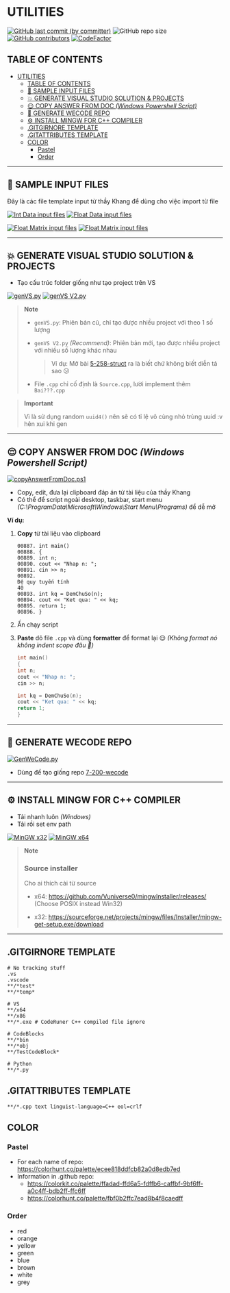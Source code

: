 # UTILITIES

[![GitHub last commit (by committer)](https://img.shields.io/github/last-commit/NMLT-NTTMK-K18/Utilities?style=for-the-badge&color=CAEDFF)](../../../commits/main)
![GitHub repo size](https://img.shields.io/github/repo-size/NMLT-NTTMK-K18/Utilities?style=for-the-badge&color=D8B4F8)
[![GitHub contributors](https://img.shields.io/github/contributors/NMLT-NTTMK-K18/Utilities?style=for-the-badge&color=FBF0B2)](../../../graphs/contributors)
[![CodeFactor](https://img.shields.io/codefactor/grade/github/nmlt-nttmk-k18/Utilities?style=for-the-badge)](https://www.codefactor.io/repository/github/nmlt-nttmk-k18/Utilities)

## TABLE OF CONTENTS

-   [UTILITIES](#utilities)
    -   [TABLE OF CONTENTS](#table-of-contents)
    -   [🔢 SAMPLE INPUT FILES](#-sample-input-files)
    -   [💥 GENERATE VISUAL STUDIO SOLUTION \& PROJECTS](#-generate-visual-studio-solution--projects)
    -   [😌 COPY ANSWER FROM DOC _(Windows Powershell Script)_](#-copy-answer-from-doc-windows-powershell-script)
    -   [🤨 GENERATE WECODE REPO](#-generate-wecode-repo)
    -   [⚙️ INSTALL MINGW FOR C++ COMPILER](#️-install-mingw-for-c-compiler)
    -   [.GITGIRNORE TEMPLATE](#gitgirnore-template)
    -   [.GITATTRIBUTES TEMPLATE](#gitattributes-template)
    -   [COLOR](#color)
        -   [Pastel](#pastel)
        -   [Order](#order)

---

## 🔢 SAMPLE INPUT FILES

Đây là các file template input từ thầy Khang để dùng cho việc import từ file

[![Int Data input files](https://img.shields.io/badge/int_data_inp-download-FF8080?style=for-the-badge)](../../releases/download/INP/INT_DATA_INP.zip)
[![Float Data input files](https://img.shields.io/badge/float_data_inp-download-FFCF96?style=for-the-badge)](../../releases/download/INP/FLOAT_DATA_INP.zip)

[![Float Matrix input files](https://img.shields.io/badge/float_matrix_inp-download-F6FDC3?style=for-the-badge)](../../releases/download/INP/FLOAT_MATRIX_DATA_INP.zip)
[![Float Matrix input files](https://img.shields.io/badge/float_matrix_inp-download-CDFAD5?style=for-the-badge)](../../releases/download/INP/FLOAT_MATRIX_DATA_INP.zip)

---

## 💥 GENERATE VISUAL STUDIO SOLUTION & PROJECTS

-   Tạo cấu trúc folder giống như tạo project trên VS

[![genVS.py](https://img.shields.io/badge/gen_VS-click_&_save-D2E0FB?style=for-the-badge&logo=visual-studio)](../../raw/main/Generate%20VS%20Solution%20%26%20Projects/genVS.py)
[![genVS V2.py](https://img.shields.io/badge/gen_VS_v2-click_&_save-D7E5CA?style=for-the-badge&logo=visual-studio)](../../raw/main/Generate%20VS%20Solution%20%26%20Projects/genVS_v2.py)

> **Note**
>
> -   `genVS.py`: Phiên bản cũ, chỉ tạo được nhiều project với theo 1 số lượng
>
> -   `genVS V2.py` _(Recommend)_: Phiên bản mới, tạo được nhiều project với nhiều số lượng khác nhau
>
>     > Ví dụ: Mở bài [5-258-struct](../../../5-258-struct) ra là biết chứ không biết diễn tả sao 😕
>
> -   File `.cpp` chỉ cố định là `Source.cpp`, lười implement thêm `Bai???.cpp`

> **Important**
>
> Vì là sử dụng random `uuid4()` nên sẽ có tỉ lệ vô cùng nhỏ trùng uuid :v hên xui khi gen

---

## 😌 COPY ANSWER FROM DOC _(Windows Powershell Script)_

[![copyAnswerFromDoc.ps1](https://img.shields.io/badge/copy_answer_from_doc-click_&_save-D2E0FB?style=for-the-badge)](../../raw/main/Copy%20Answer%20From%20Doc/copyAnswerFromDoc.ps1)

-   Copy, edit, đưa lại clipboard đáp án từ tài liệu của thầy Khang
-   Có thể để script ngoài desktop, taskbar, start menu _(C:\ProgramData\Microsoft\Windows\Start Menu\Programs)_ để dễ mở

**Ví dụ:**

1. **Copy** từ tài liệu vào clipboard

    ```pdf
    00887. int main()
    00888. {
    00889. int n;
    00890. cout << "Nhap n: ";
    00891. cin >> n;
    00892.
    Đệ quy tuyến tính
    40
    00893. int kq = DemChuSo(n);
    00894. cout << "Ket qua: " << kq;
    00895. return 1;
    00896. }
    ```

2. Ấn chạy script
3. **Paste** dô file `.cpp` và dùng **formatter** để format lại 😌 _(Không format nó không indent scope đâu 🤨)_

    ```.cpp
    int main()
    {
    int n;
    cout << "Nhap n: ";
    cin >> n;

    int kq = DemChuSo(n);
    cout << "Ket qua: " << kq;
    return 1;
    }
    ```

---

## 🤨 GENERATE WECODE REPO

[![GenWeCode.py](https://img.shields.io/badge/gen_wecode-click_&_save-D2E0FB?style=for-the-badge&logo)](../../raw/main/200-wecode%20Generate/GenWeCode.py)

-   Dùng để tạo giống repo [7-200-wecode](../../../7-200-wecode)

---

## ⚙️ INSTALL MINGW FOR C++ COMPILER

-   Tải nhanh luôn _(Windows)_
-   Tải rồi set env path

[![MinGW x32](https://img.shields.io/badge/MinGW_x32-download-D2E0FB?style=for-the-badge)](../../releases/download/MinGW/MinGW.x32.zip)
[![MinGW x64](https://img.shields.io/badge/MinGW_x64-download-D7E5CA?style=for-the-badge)](../../releases/download/MinGW/MinGW.x64.zip)

> **Note**
>
> ### Source installer
>
> Cho ai thích cài từ source
>
> -   x64: https://github.com/Vuniverse0/mingwInstaller/releases/ (Choose POSIX instead Win32)
>
> -   x32: https://sourceforge.net/projects/mingw/files/Installer/mingw-get-setup.exe/download

---

## .GITGIRNORE TEMPLATE

```.gitignore
# No tracking stuff
.vs
.vscode
**/*test*
**/*temp*

# VS
**/x64
**/x86
**/*.exe # CodeRuner C++ compiled file ignore

# CodeBlocks
**/*bin
**/*obj
**/TestCodeBlock*

# Python
**/*.py
```

## .GITATTRIBUTES TEMPLATE

```.gitignore
**/*.cpp text linguist-language=C++ eol=crlf
```

<!-- Để .gitignore cho nó lên màu render markdown cho đẹp :v-->

## COLOR

### Pastel

-   For each name of repo: https://colorhunt.co/palette/ecee818ddfcb82a0d8edb7ed
-   Information in .github repo:
    -   https://colorkit.co/palette/ffadad-ffd6a5-fdffb6-caffbf-9bf6ff-a0c4ff-bdb2ff-ffc6ff
    -   https://colorhunt.co/palette/fbf0b2ffc7ead8b4f8caedff

### Order

-   red
-   orange
-   yellow
-   green
-   blue
-   brown
-   white
-   grey
